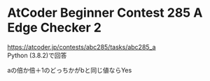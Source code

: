 # AtCoder Beginner Contest 285 A Edge Checker 2  
https://atcoder.jp/contests/abc285/tasks/abc285_a  
Python (3.8.2)で回答  

aの倍か倍＋1のどっちかがbと同じ値ならYes
